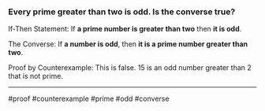 ###  Every prime greater than two is odd. Is the converse true?

If-Then Statement: If **a prime number is greater than two** then **it is odd**.

The Converse: If **a number is odd**, then **it is a prime number greater than two**.

Proof by Counterexample:
This is false. 15 is an odd number greater than 2 that is not prime.

---
#proof #counterexample #prime #odd #converse 